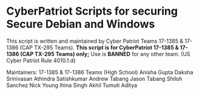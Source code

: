 #  CyberPatriot Scripts for securing Secure Debian and Windows

This script is written and maintained by Cyber Patriot Teams 17-1385 & 17-1386 (CAP TX-295 Teams). **This script is for CyberPatriot 17-1385 & 17-1386 (CAP TX-295 Teams) only;** Use is **BANNED** for any other team. (US Cyber Patriot Rule 4010.1.d)

Maintainers:
17-1385 & 17-1386 Teams (High School)
Anisha Gupta
Daksha Srinivasan
Athindra Satishkumar
Andrew Tabang
Jason Tabang
Shiloh Sanchez
Nick Young
Ihina Singh
Akhil Tumuti
Aditya
